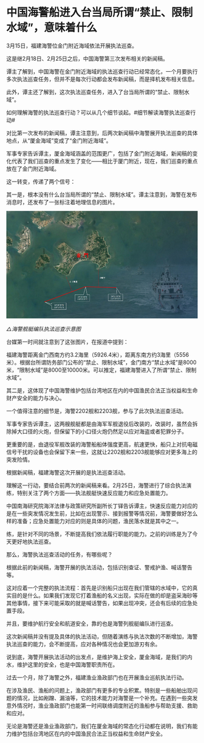 # 中国海警船进入台当局所谓“禁止、限制水域”，意味着什么

3月15日，福建海警位金门附近海域依法开展执法巡查。

这是继2月18日、2月25日之后，中国海警第三次发布相关的新闻稿。

谭主了解到，中国海警在金门附近海域的执法巡查行动已经常态化，一个月要执行多次执法巡查任务，但并不是每次行动都会发布新闻稿，而是择机发布相关信息。

此外，谭主还了解到，这次执法巡查任务，进入了台当局所谓的“禁止、限制水域”。

如何理解海警的执法巡查行动？可以从几个细节谈起。#细节解读海警执法巡查行动#

对比第一次发布的新闻稿，谭主注意到，后两次新闻稿中海警展开执法巡查的具体地点，从“厦金海域”变成了“金门附近海域”。

军事专家告诉谭主，厦金海域涵盖的范围更广，包括了金门附近海域，新闻稿的变化代表了我们巡查的重点发生了变化——相比于厦门附近，现在，我们巡查的重点放在了金门附近海域。

这一转变，传递了两个信号：

其一是，根本没有什么台当局所谓的“禁止、限制水域”。谭主注意到，海警在发布消息时，还发布了一张标注着地理信息的图片。

![dbcf10a615f3c818555e747ebcbece33.jpg](https://raw.githubusercontent.com/qqhsx/qqnews_image/main/2024/03/16/中国海警船进入台当局所谓“禁止、限制水域”，意味着什么/dbcf10a615f3c818555e747ebcbece33.jpg)

_△海警舰艇编队执法巡查示意图_

台媒第一时间就注意到了这张图片，在报道中提到：

福建海警距离金门西南方约3.2海里（5926.4米），距离东南方约3海里（5556米）。根据台所谓防务部门公布的“禁止、限制水域”，金门南方“禁止水域”是8000米，“限制水域”是8000至10000米。可以推定，福建海警进入了所谓“禁止、限制水域”。

其二是，这体现了中国海警维护包括台湾地区在内的中国渔民合法正当权益和生命财产安全的能力与决心。

一个值得注意的细节是，海警2202舰和2203舰，参与了此次执法巡查活动。

军事专家告诉谭主，这两艘舰艇都是由海军军舰退役后改装的，改装时，虽然会拆除掉大口径的火炮，但保留下的小口径火炮仍然足以应对海盗或者犯罪分子。

更重要的是，由退役军舰改装的海警船船体强度更高，航速更快，船只上对抗电磁信号干扰的设备也会保留下来一些，这就让2202舰和2203舰能够应对更多海上的突发险情。

根据新闻稿，福建海警这次开展的是执法巡查活动。

理解这一行动，要结合前两次的新闻稿来看。2月25日，海警进行了综合执法演练，特别关注了两个方面——执法舰艇快速反应能力和应急处置能力。

中国南海研究院海洋法律与政策研究所副所长丁铎告诉谭主，快速反应能力对应的是在一些突发情况发生前，比如在出现警示、接到报警等情况前，海警要做好怎么样的准备；应急处置能力对应的则是具体的问题，渔民落水就是其中之一。

练，是针对不同的场景，不断提高我们依法履行职能的能力。之前的训练是为了今天更好地执法巡查。

那么，海警执法巡查活动的任务，有哪些呢？

根据此前的新闻稿，海警开展的执法活动，包括识别查证、警戒护渔、喊话警告等。

这对应着一个完整的执法流程：首先是识别船只出现在我们管辖的水域中，它的真实目的是什么。如果我们发现它打着渔船的名义出现，实际在做的却是盗采海砂等其他事情，接下来可能采取的就是喊话警告，如果出现冲突，还会有后续的应急处置手段。

并且，要维护航行安全和航道安全，靠的也是海警列舰艇编队进行巡查。

这次新闻稿并没有提及具体的执法活动，但随着演练与执法次数的不断增加，海警执法巡查的能力，会不断提高，应对各种情况也会更加游刃有余。

说到底，海警开展执法活动的出发点，是维护海上安全，厦金海域，是我们的内水，维护这里的安全，也是中国海警职责所在。

过去一个月，除了海警之外，福建渔业渔政部门也在开展渔业巡航执法行动。

在涉及渔民、渔船的问题上，渔政部门有更多的专业积累。特别是一些船舶出现问题的情况，比如剐蹭、漏油等，它的技术能力对海警是一个补充。在遇到一些突发意外情况时，渔业渔政部门也能第一时间联络调度附近的渔船参与帮助支援、救助和应对。

无论是海警还是渔业渔政部门，我们在厦金海域的常态化行动都在说明，我们有能力维护包括台湾地区在内的中国渔民合法正当权益和生命财产安全。

